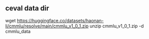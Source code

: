 ## ceval data dir

wget https://huggingface.co/datasets/haonan-li/cmmlu/resolve/main/cmmlu_v1_0_1.zip
unzip cmmlu_v1_0_1.zip -d cmmlu_data